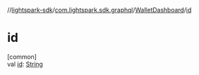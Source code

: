 //[lightspark-sdk](../../../index.md)/[com.lightspark.sdk.graphql](../index.md)/[WalletDashboard](index.md)/[id](id.md)

# id

[common]\
val [id](id.md): [String](https://kotlinlang.org/api/latest/jvm/stdlib/kotlin/-string/index.html)
